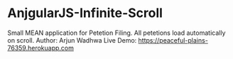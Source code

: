 # AnjgularJS-Infinite-Scroll
Small MEAN application for Petetion Filing. All petetions load automatically on scroll.
Author: Arjun Wadhwa
Live Demo: https://peaceful-plains-76359.herokuapp.com
